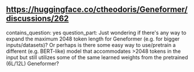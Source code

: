## https://huggingface.co/ctheodoris/Geneformer/discussions/262

contains_question: yes
question_part: Just wondering if there's any way to expand the maximum 2048 token length for Geneformer (e.g. for bigger inputs/datasets)? Or perhaps is there some easy way to use/pretrain a different (e.g. BERT-like) model that accommodates >2048 tokens in the input but still utilizes some of the same learned weights from the pretrained (6L/12L) Geneformer?